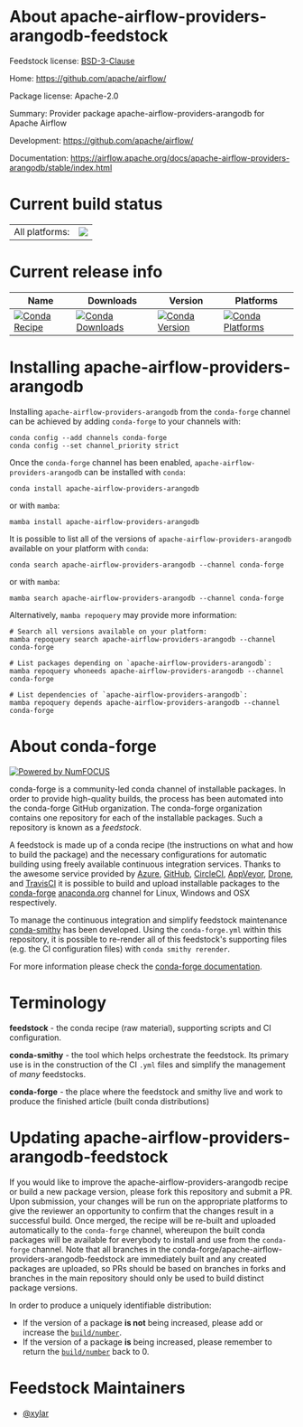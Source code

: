 About apache-airflow-providers-arangodb-feedstock
=================================================

Feedstock license: [BSD-3-Clause](https://github.com/conda-forge/apache-airflow-providers-arangodb-feedstock/blob/main/LICENSE.txt)

Home: https://github.com/apache/airflow/

Package license: Apache-2.0

Summary: Provider package apache-airflow-providers-arangodb for Apache Airflow

Development: https://github.com/apache/airflow/

Documentation: https://airflow.apache.org/docs/apache-airflow-providers-arangodb/stable/index.html

Current build status
====================


<table><tr><td>All platforms:</td>
    <td>
      <a href="https://dev.azure.com/conda-forge/feedstock-builds/_build/latest?definitionId=20145&branchName=main">
        <img src="https://dev.azure.com/conda-forge/feedstock-builds/_apis/build/status/apache-airflow-providers-arangodb-feedstock?branchName=main">
      </a>
    </td>
  </tr>
</table>

Current release info
====================

| Name | Downloads | Version | Platforms |
| --- | --- | --- | --- |
| [![Conda Recipe](https://img.shields.io/badge/recipe-apache--airflow--providers--arangodb-green.svg)](https://anaconda.org/conda-forge/apache-airflow-providers-arangodb) | [![Conda Downloads](https://img.shields.io/conda/dn/conda-forge/apache-airflow-providers-arangodb.svg)](https://anaconda.org/conda-forge/apache-airflow-providers-arangodb) | [![Conda Version](https://img.shields.io/conda/vn/conda-forge/apache-airflow-providers-arangodb.svg)](https://anaconda.org/conda-forge/apache-airflow-providers-arangodb) | [![Conda Platforms](https://img.shields.io/conda/pn/conda-forge/apache-airflow-providers-arangodb.svg)](https://anaconda.org/conda-forge/apache-airflow-providers-arangodb) |

Installing apache-airflow-providers-arangodb
============================================

Installing `apache-airflow-providers-arangodb` from the `conda-forge` channel can be achieved by adding `conda-forge` to your channels with:

```
conda config --add channels conda-forge
conda config --set channel_priority strict
```

Once the `conda-forge` channel has been enabled, `apache-airflow-providers-arangodb` can be installed with `conda`:

```
conda install apache-airflow-providers-arangodb
```

or with `mamba`:

```
mamba install apache-airflow-providers-arangodb
```

It is possible to list all of the versions of `apache-airflow-providers-arangodb` available on your platform with `conda`:

```
conda search apache-airflow-providers-arangodb --channel conda-forge
```

or with `mamba`:

```
mamba search apache-airflow-providers-arangodb --channel conda-forge
```

Alternatively, `mamba repoquery` may provide more information:

```
# Search all versions available on your platform:
mamba repoquery search apache-airflow-providers-arangodb --channel conda-forge

# List packages depending on `apache-airflow-providers-arangodb`:
mamba repoquery whoneeds apache-airflow-providers-arangodb --channel conda-forge

# List dependencies of `apache-airflow-providers-arangodb`:
mamba repoquery depends apache-airflow-providers-arangodb --channel conda-forge
```


About conda-forge
=================

[![Powered by
NumFOCUS](https://img.shields.io/badge/powered%20by-NumFOCUS-orange.svg?style=flat&colorA=E1523D&colorB=007D8A)](https://numfocus.org)

conda-forge is a community-led conda channel of installable packages.
In order to provide high-quality builds, the process has been automated into the
conda-forge GitHub organization. The conda-forge organization contains one repository
for each of the installable packages. Such a repository is known as a *feedstock*.

A feedstock is made up of a conda recipe (the instructions on what and how to build
the package) and the necessary configurations for automatic building using freely
available continuous integration services. Thanks to the awesome service provided by
[Azure](https://azure.microsoft.com/en-us/services/devops/), [GitHub](https://github.com/),
[CircleCI](https://circleci.com/), [AppVeyor](https://www.appveyor.com/),
[Drone](https://cloud.drone.io/welcome), and [TravisCI](https://travis-ci.com/)
it is possible to build and upload installable packages to the
[conda-forge](https://anaconda.org/conda-forge) [anaconda.org](https://anaconda.org/)
channel for Linux, Windows and OSX respectively.

To manage the continuous integration and simplify feedstock maintenance
[conda-smithy](https://github.com/conda-forge/conda-smithy) has been developed.
Using the ``conda-forge.yml`` within this repository, it is possible to re-render all of
this feedstock's supporting files (e.g. the CI configuration files) with ``conda smithy rerender``.

For more information please check the [conda-forge documentation](https://conda-forge.org/docs/).

Terminology
===========

**feedstock** - the conda recipe (raw material), supporting scripts and CI configuration.

**conda-smithy** - the tool which helps orchestrate the feedstock.
                   Its primary use is in the construction of the CI ``.yml`` files
                   and simplify the management of *many* feedstocks.

**conda-forge** - the place where the feedstock and smithy live and work to
                  produce the finished article (built conda distributions)


Updating apache-airflow-providers-arangodb-feedstock
====================================================

If you would like to improve the apache-airflow-providers-arangodb recipe or build a new
package version, please fork this repository and submit a PR. Upon submission,
your changes will be run on the appropriate platforms to give the reviewer an
opportunity to confirm that the changes result in a successful build. Once
merged, the recipe will be re-built and uploaded automatically to the
`conda-forge` channel, whereupon the built conda packages will be available for
everybody to install and use from the `conda-forge` channel.
Note that all branches in the conda-forge/apache-airflow-providers-arangodb-feedstock are
immediately built and any created packages are uploaded, so PRs should be based
on branches in forks and branches in the main repository should only be used to
build distinct package versions.

In order to produce a uniquely identifiable distribution:
 * If the version of a package **is not** being increased, please add or increase
   the [``build/number``](https://docs.conda.io/projects/conda-build/en/latest/resources/define-metadata.html#build-number-and-string).
 * If the version of a package **is** being increased, please remember to return
   the [``build/number``](https://docs.conda.io/projects/conda-build/en/latest/resources/define-metadata.html#build-number-and-string)
   back to 0.

Feedstock Maintainers
=====================

* [@xylar](https://github.com/xylar/)

